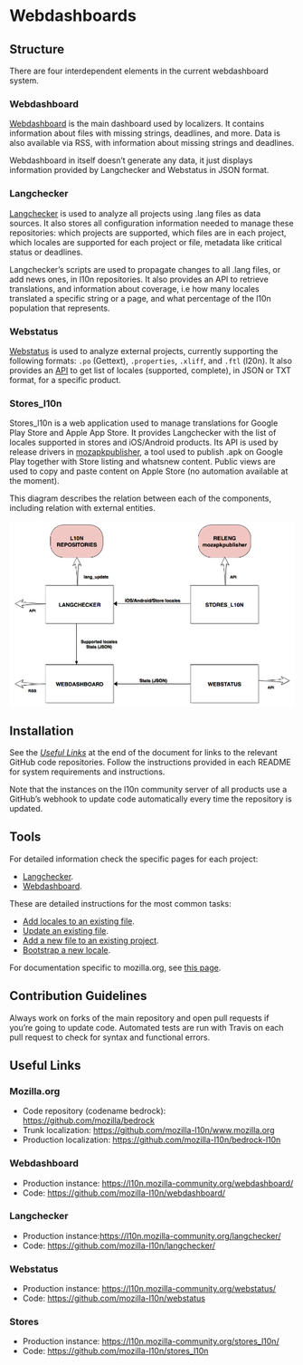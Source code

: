 # Webdashboards

## Structure

There are four interdependent elements in the current webdashboard system.

### Webdashboard

[Webdashboard] is the main dashboard used by localizers. It contains information about files with missing strings, deadlines, and more. Data is also available via RSS, with information about missing strings and deadlines.

Webdashboard in itself doesn’t generate any data, it just displays information provided by Langchecker and Webstatus in JSON format.

### Langchecker

[Langchecker](langchecker.md) is used to analyze all projects using .lang files as data sources. It also stores all configuration information needed to manage these repositories: which projects are supported, which files are in each project, which locales are supported for each project or file, metadata like critical status or deadlines.

Langchecker’s scripts are used to propagate changes to all .lang files, or add news ones, in l10n repositories. It also provides an API to retrieve translations, and information about coverage, i.e how many locales translated a specific string or a page, and what percentage of the l10n population that represents.

### Webstatus

[Webstatus] is used to analyze external projects, currently supporting the following formats: `.po` (Gettext), `.properties`, `.xliff`, and `.ftl` (l20n). It also provides an [API](https://github.com/mozilla-l10n/webstatus/#available-urls) to get list of locales (supported, complete), in JSON or TXT format, for a specific product.

### Stores_l10n

Stores_l10n is a web application used to manage translations for Google Play Store and Apple App Store. It provides Langchecker with the list of locales supported in stores and iOS/Android products. Its API is used by release drivers in [mozapkpublisher](https://github.com/mozilla-releng/mozapkpublisher/), a tool used to publish .apk on Google Play together with Store listing and whatsnew content. Public views are used to copy and paste content on Apple Store (no automation available at the moment).

This diagram describes the relation between each of the components, including relation with external entities.

<a href="/assets/images/webdashboards/webdashboards.png"><img src="/assets/images/webdashboards/webdashboards.png" alt="Webdashboards diagram" style="width: 600px; margin: 0 auto; display: block;"/></a>

## Installation

See the *[Useful Links](#useful-links)* at the end of the document for links to the relevant GitHub code repositories. Follow the instructions provided in each README for system requirements and instructions.

Note that the instances on the l10n community server of all products use a GitHub’s webhook to update code automatically every time the repository is updated.

## Tools

For detailed information check the specific pages for each project:
* [Langchecker](langchecker.md).
* [Webdashboard](webdashboard.md).

These are detailed instructions for the most common tasks:
* [Add locales to an existing file](add_locales.md).
* [Update an existing file](update_existing_file.md).
* [Add a new file to an existing project](add_new_file.md).
* [Bootstrap a new locale](bootstrap_new_locale.md).

For documentation specific to mozilla.org, see [this page](/products/mozilla_org/README.md).

## Contribution Guidelines

Always work on forks of the main repository and open pull requests if you’re going to update code. Automated tests are run with Travis on each pull request to check for syntax and functional errors.

## Useful Links

### Mozilla.org

* Code repository (codename bedrock): https://github.com/mozilla/bedrock
* Trunk localization: https://github.com/mozilla-l10n/www.mozilla.org
* Production localization: https://github.com/mozilla-l10n/bedrock-l10n

### Webdashboard

* Production instance: https://l10n.mozilla-community.org/webdashboard/
* Code: https://github.com/mozilla-l10n/webdashboard/

### Langchecker

* Production instance:https://l10n.mozilla-community.org/langchecker/
* Code: https://github.com/mozilla-l10n/langchecker/

### Webstatus

* Production instance: https://l10n.mozilla-community.org/webstatus/
* Code: https://github.com/mozilla-l10n/webstatus

### Stores

* Production instance: https://l10n.mozilla-community.org/stores_l10n/
* Code: https://github.com/mozilla-l10n/stores_l10n

[Webdashboard]: https://l10n.mozilla-community.org/webdashboard/
[Webstatus]: https://l10n.mozilla-community.org/webstatus/
